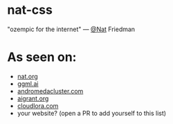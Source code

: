 # nat-css
"ozempic for the internet" — [@Nat](https://github.com/nat) Friedman

# As seen on:
- [nat.org](http://nat.org/)
- [ggml.ai](http://ggml.ai/)
- [andromedacluster.com](https://andromedacluster.com/)
- [aigrant.org](https://aigrant.org/)
- [cloudlora.com](https://cloudlora.com/)
- your website? (open a PR to add yourself to this list)
